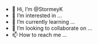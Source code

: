- 👋 Hi, I’m @StormeyK
- 👀 I’m interested in ...
- 🌱 I’m currently learning ...
- 💞️ I’m looking to collaborate on ...
- 📫 How to reach me ...

<!---
StormeyK/StormeyK is a ✨ special ✨ repository because its `README.md` (this file) appears on your GitHub profile.
You can click the Preview link to take a look at your changes.
--->
